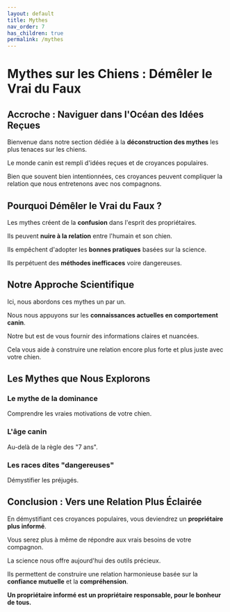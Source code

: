 ```yaml
---
layout: default
title: Mythes
nav_order: 7
has_children: true
permalink: /mythes
---
```


# **Mythes sur les Chiens : Démêler le Vrai du Faux**

## **Accroche : Naviguer dans l'Océan des Idées Reçues**

Bienvenue dans notre section dédiée à la **déconstruction des mythes** les plus tenaces sur les chiens.

Le monde canin est rempli d'idées reçues et de croyances populaires.

Bien que souvent bien intentionnées, ces croyances peuvent compliquer la relation que nous entretenons avec nos compagnons.

## **Pourquoi Démêler le Vrai du Faux ?**

Les mythes créent de la **confusion** dans l'esprit des propriétaires.

Ils peuvent **nuire à la relation** entre l'humain et son chien.

Ils empêchent d'adopter les **bonnes pratiques** basées sur la science.

Ils perpétuent des **méthodes inefficaces** voire dangereuses.

## **Notre Approche Scientifique**

Ici, nous abordons ces mythes un par un.

Nous nous appuyons sur les **connaissances actuelles en comportement canin**.

Notre but est de vous fournir des informations claires et nuancées.

Cela vous aide à construire une relation encore plus forte et plus juste avec votre chien.

## **Les Mythes que Nous Explorons**

### **Le mythe de la dominance**
Comprendre les vraies motivations de votre chien.

### **L'âge canin**
Au-delà de la règle des "7 ans".

### **Les races dites "dangereuses"**
Démystifier les préjugés.

## **Conclusion : Vers une Relation Plus Éclairée**

En démystifiant ces croyances populaires, vous deviendrez un **propriétaire plus informé**.

Vous serez plus à même de répondre aux vrais besoins de votre compagnon.

La science nous offre aujourd'hui des outils précieux.

Ils permettent de construire une relation harmonieuse basée sur la **confiance mutuelle** et la **compréhension**.

**Un propriétaire informé est un propriétaire responsable, pour le bonheur de tous.**

